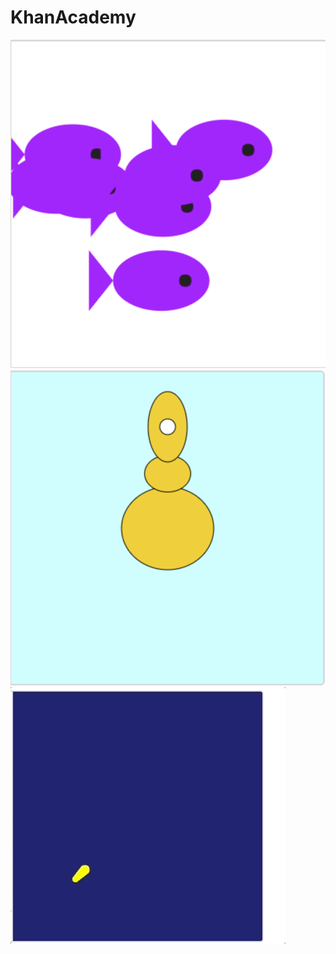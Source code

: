 # KhanAcademy

<img src="https://github.com/psouk1/KhanAcademy/blob/master/Screen%20Shot%202018-06-24%20at%2010.21.39%20PM.png">
<img src="https://github.com/psouk1/KhanAcademy/blob/master/Screen%20Shot%202018-06-24%20at%207.16.12%20PM.png">
<img src="https://github.com/psouk1/KhanAcademy/blob/master/shootingstar.gif">
